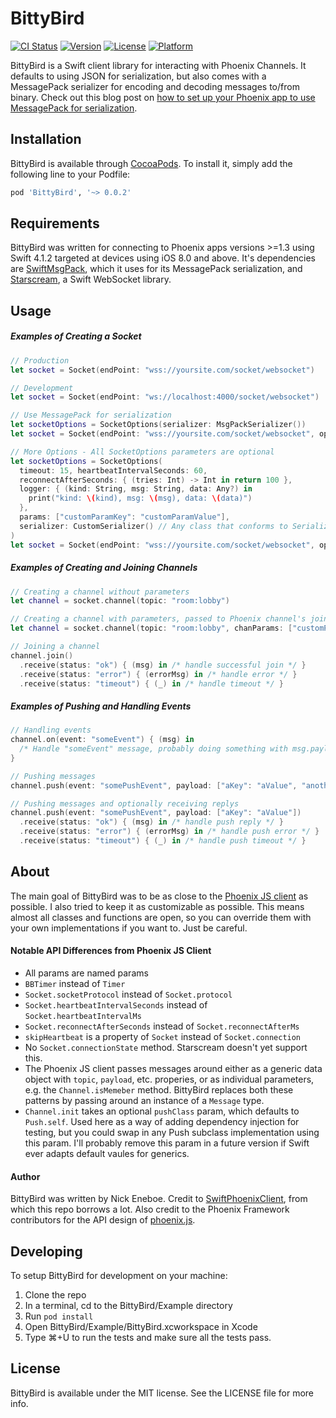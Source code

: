 # BittyBird

[![CI Status](https://img.shields.io/travis/neneboe/BittyBird.svg?style=flat)](https://travis-ci.org/neneboe/BittyBird)
[![Version](https://img.shields.io/cocoapods/v/BittyBird.svg?style=flat)](https://cocoapods.org/pods/BittyBird)
[![License](https://img.shields.io/cocoapods/l/BittyBird.svg?style=flat)](https://cocoapods.org/pods/BittyBird)
[![Platform](https://img.shields.io/cocoapods/p/BittyBird.svg?style=flat)](https://cocoapods.org/pods/BittyBird)

BittyBird is a Swift client library for interacting with Phoenix Channels. It defaults to using JSON for serialization, but also comes with a MessagePack serializer for encoding and decoding messages to/from binary. Check out this blog post on [how to set up your Phoenix app to use MessagePack for serialization](https://strongwing.studio/2018/07/07/setting-up-phoenix-channels-to-use-messagepack-for-serialization/).

## Installation
BittyBird is available through [CocoaPods](https://cocoapods.org). To install
it, simply add the following line to your Podfile:

```ruby
pod 'BittyBird', '~> 0.0.2'
```

## Requirements

BittyBird was written for connecting to Phoenix apps versions >=1.3 using Swift 4.1.2 targeted at devices using iOS 8.0 and above. It's dependencies are [SwiftMsgPack](https://github.com/malcommac/SwiftMsgPack), which it uses for its MessagePack serialization, and [Starscream](https://github.com/daltoniam/Starscream), a Swift WebSocket library.

## Usage

##### Examples of Creating a Socket

```swift
// Production
let socket = Socket(endPoint: "wss://yoursite.com/socket/websocket")

// Development
let socket = Socket(endPoint: "ws://localhost:4000/socket/websocket")

// Use MessagePack for serialization
let socketOptions = SocketOptions(serializer: MsgPackSerializer())
let socket = Socket(endPoint: "wss://yoursite.com/socket/websocket", opts: socketOptions)

// More Options - All SocketOptions parameters are optional
let socketOptions = SocketOptions(
  timeout: 15, heartbeatIntervalSeconds: 60,
  reconnectAfterSeconds: { (tries: Int) -> Int in return 100 },
  logger: { (kind: String, msg: String, data: Any?) in
    print("kind: \(kind), msg: \(msg), data: \(data)")   
  },
  params: ["customParamKey": "customParamValue"],
  serializer: CustomSerializer() // Any class that conforms to Serializer protocol will work
)
let socket = Socket(endPoint: "wss://yoursite.com/socket/websocket", opts: socketOptions)
```

##### Examples of Creating and Joining Channels
  
```swift
// Creating a channel without parameters
let channel = socket.channel(topic: "room:lobby")

// Creating a channel with parameters, passed to Phoenix channel's join function
let channel = socket.channel(topic: "room:lobby", chanParams: ["customParam": "customValue"])

// Joining a channel
channel.join()
  .receive(status: "ok") { (msg) in /* handle successful join */ }
  .receive(status: "error") { (errorMsg) in /* handle error */ }
  .receive(status: "timeout") { (_) in /* handle timeout */ }
```

##### Examples of Pushing and Handling Events

```swift
// Handling events
channel.on(event: "someEvent") { (msg) in
  /* Handle "someEvent" message, probably doing something with msg.payload */ 
}

// Pushing messages
channel.push(event: "somePushEvent", payload: ["aKey": "aValue", "anotherKey": "anotherValue"])

// Pushing messages and optionally receiving replys
channel.push(event: "somePushEvent", payload: ["aKey": "aValue"])
  .receive(status: "ok") { (msg) in /* handle push reply */ }
  .receive(status: "error") { (errorMsg) in /* handle push error */ }
  .receive(status: "timeout") { (_) in /* handle push timeout */ }
```

## About

The main goal of BittyBird was to be as close to the [Phoenix JS client](https://github.com/phoenixframework/phoenix/blob/master/assets/js/phoenix.js) as possible. I also tried to keep it as customizable as possible. This means almost all classes and functions are open, so you can override them with your own implementations if you want to. Just be careful.

#### Notable API Differences from Phoenix JS Client

  * All params are named params
  * `BBTimer` instead of `Timer`
  * `Socket.socketProtocol` instead of `Socket.protocol`
  * `Socket.heartbeatIntervalSeconds` instead of `Socket.heartbeatIntervalMs`
  * `Socket.reconnectAfterSeconds` instead of `Socket.reconnectAfterMs`
  * `skipHeartbeat` is a property of `Socket` instead of `Socket.connection`
  * No `Socket.connectionState` method. Starscream doesn't yet support this.
  * The Phoenix JS client passes messages around either as a generic data object with `topic`, `payload`, etc. properies, or as individual parameters, e.g. the `Channel.isMemeber` method. BittyBird replaces both these patterns by passing around an instance of a `Message` type.
  * `Channel.init` takes an optional `pushClass` param, which defaults to `Push.self`. Used here as a way of adding dependency injection for testing, but you could swap in any Push subclass implementation using this param. I'll probably remove this param in a future version if Swift ever adapts default vaules for generics.

#### Author

BittyBird was written by Nick Eneboe. Credit to [SwiftPhoenixClient](https://github.com/davidstump/SwiftPhoenixClient), from which this repo borrows a lot. Also credit to the Phoenix Framework contributors for the API design of [phoenix.js](https://github.com/phoenixframework/phoenix/blob/master/assets/js/phoenix.js).

## Developing

To setup BittyBird for development on your machine:

  1. Clone the repo
  2. In a terminal, cd to the BittyBird/Example directory
  3. Run `pod install`
  4. Open BittyBird/Example/BittyBird.xcworkspace in Xcode
  5. Type ⌘+U to run the tests and make sure all the tests pass.

## License

BittyBird is available under the MIT license. See the LICENSE file for more info.
